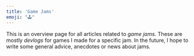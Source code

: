 ```yaml
---
title: 'Game Jams'
emoji: "🕹"
---
```


This is an overview page for all articles related to _game jams_. These are mostly _devlogs_ for games I made for a specific jam. In the future, I hope to write some general advice, anecdotes or news about jams.